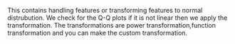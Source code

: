 This contains handling features or transforming features to normal distrubution.
We check for the Q-Q plots if it is not linear then we apply the transformation.
The transformations are power transformation,function transformation and you can make the custom transformation.

